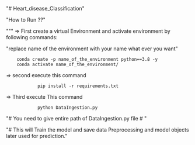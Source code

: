"# Heart_disease_Classification" 

"How to Run ??"

"""
=> First create a virtual Environment and activate environment by following commands:

"replace name of the environment with your name what ever you want"

        conda create -p name_of_the_environment python==3.8 -y 
        conda activate name_of_the_environment/ 


=> second execute this command 

                pip install -r requirements.txt

=> Third execute This command 
                
                python DataIngestion.py 


"# You need to give entire path of DataIngestion.py file # "
 
"# This will Train the model and save data Preprocessing and model objects later used for prediction." 
